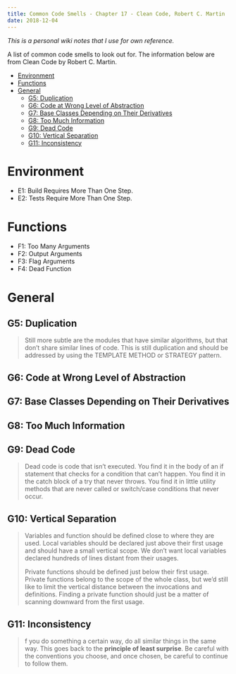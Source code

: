 ```yaml
---
title: Common Code Smells - Chapter 17 - Clean Code, Robert C. Martin
date: 2018-12-04
---
```


*This is a personal wiki notes that I use for own reference.* 

A list of common code smells to look out for. The information below are from Clean Code by Robert C. Martin.

- [Environment](#environment)
- [Functions](#functions)
- [General](#general)
  - [G5: Duplication](#g5-duplication)
  - [G6: Code at Wrong Level of Abstraction](#g6-code-at-wrong-level-of-abstraction)
  - [G7: Base Classes Depending on Their Derivatives](#g7-base-classes-depending-on-their-derivatives)
  - [G8: Too Much Information](#g8-too-much-information)
  - [G9: Dead Code](#g9-dead-code)
  - [G10: Vertical Separation](#g10-vertical-separation)
  - [G11: Inconsistency](#g11-inconsistency)

# Environment

- E1: Build Requires More Than One Step. 
- E2: Tests Require More Than One Step. 

# Functions 

- F1: Too Many Arguments
- F2: Output Arguments
- F3: Flag Arguments
- F4: Dead Function

# General 

## G5: Duplication

> Still more subtle are the modules that have similar algorithms, but that don’t share similar lines of code. This is still duplication and should be addressed by using the TEMPLATE METHOD or STRATEGY pattern.

## G6: Code at Wrong Level of Abstraction

## G7: Base Classes Depending on Their Derivatives

## G8: Too Much Information

## G9: Dead Code

> Dead code is code that isn’t executed. You find it in the body of an if statement that checks for a condition that can’t happen. You find it in the catch block of a try that never throws. You find it in little utility methods that are never called or switch/case conditions that never occur.

## G10: Vertical Separation

> Variables and function should be defined close to where they are used. Local variables should be declared just above their first usage and should have a small vertical scope. We don’t want local variables declared hundreds of lines distant from their usages.
> 
> Private functions should be defined just below their first usage. Private functions belong to the scope of the whole class, but we’d still like to limit the vertical distance between the invocations and definitions. Finding a private function should just be a matter of scanning downward from the first usage.

## G11: Inconsistency

> f you do something a certain way, do all similar things in the same way. This goes back to the **principle of least surprise**. Be careful with the conventions you choose, and once chosen, be careful to continue to follow them.

